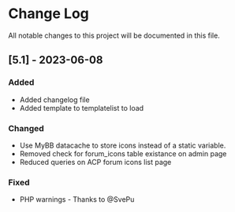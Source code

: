 # Change Log
All notable changes to this project will be documented in this file.

## [5.1] - 2023-06-08

### Added
- Added changelog file
- Added template to templatelist to load

### Changed
- Use MyBB datacache to store icons instead of a static variable.
- Removed check for forum_icons table existance on admin page
- Reduced queries on ACP forum icons list page

### Fixed
- PHP warnings - Thanks to @SvePu
